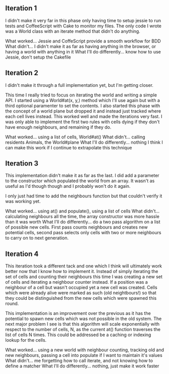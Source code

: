 Iteration 1
-----------

I didn't make it very far in this phase only having time to setup jessie to run tests and CoffeeScript with Cake to monitor my files. The only code I wrote was a World class with an iterate method that didn't do anything.

What worked... Jessie and CoffeScript provide a smooth workflow for BDD
What didn't... I didn't make it as far as having anything in the browser, or having a world with anything in it
What I'll do differently... know how to use Jessie, don't setup the Cakefile

Iteration 2
-----------

I didn't make it through a full implementation yet, but I'm getting closer.

This time I really tried to focus on iterating the world and writing a simple API. I started using a World#at(x, y,) method which I'll use again but with a third optional paramenter to set the contents. I also started this phase with the concept of a world plane but dropped it and instead just tracked where each cell lives instead. This worked well and made the iterations very fast. I was only able to implement the first two rules with cells dying if they don't have enough neighbours, and remaining if they do.

What worked... using a list of cells, World#at()
What didn't... calling residents Animals, the World#plane
What I'll do differently... nothing I think I can make this work if I continue to extrapolate this technique

Iteration 3
-----------

This implementation didn't make it as far as the last. I did add a parameter to the constructor which populated the world from an array. It wasn't as useful as I'd though though and I probably won't do it again.

I only just had time to add the neighbours function but that couldn't verify it was working yet.

What worked... using at() and populate(), using a list of cells
What didn't... calculating neighbours all the time, the array constructor was more hassle than it was worth
What I'll do differently... do a two pass algorithm on a list of possible new cells. First pass counts neighbours and creates new potential cells, second pass selects only cells with two or more neighbours to carry on to next generation.

Iteration 4
-----------

This iteration took a different tack and one which I think will ultimately work better now that I know how to implement it. Instead of simply iterating the set of cells and counting their neighbours this time I was creating a new set of cells and iterating a neighbour counter instead. If a position was a neighbour of a cell but wasn't occupied yet a new cell was created. Cells which were already alive were marked as such (old neightbours!) so that they could be distinguished from the new cells which were spawned this round.

This implementation is an improvement over the previous as it has the potential to spawn new cells which was not possible in the old system. The next major problem I see is that this algorithm will scale exponentially with respect to the number of cells, N, as the current at() function traverses the list of cells N times. This could be addressed be a caching or indexing lookup for the cells.

What worked... using a new world with neighbour counting, tracking old and new neighbours, passing a cell into populate if I want to maintain it's values
What didn't... me forgetting how to call iterate, and not knowing how to define a matcher
What I'll do differently... nothing, just make it work faster
